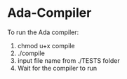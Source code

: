 # Ada-Compiler

To run the Ada compiler:

1. chmod u+x compile
2. ./compile
3. input file name from ./TESTS folder
4. Wait for the compiler to run

